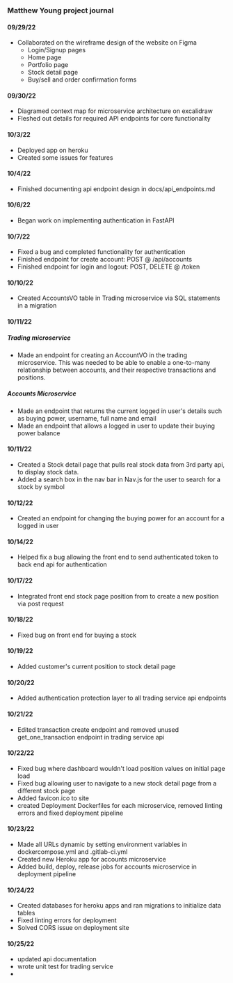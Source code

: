 ### Matthew Young project journal

#### 09/29/22

-   Collaborated on the wireframe design of the website on Figma
    -   Login/Signup pages
    -   Home page
    -   Portfolio page
    -   Stock detail page
    -   Buy/sell and order confirmation forms

#### 09/30/22

-   Diagramed context map for microservice architecture on excalidraw
-   Fleshed out details for required API endpoints for core functionality

#### 10/3/22

-   Deployed app on heroku
-   Created some issues for features

#### 10/4/22

-   Finished documenting api endpoint design in docs/api_endpoints.md

#### 10/6/22

-   Began work on implementing authentication in FastAPI

#### 10/7/22

-   Fixed a bug and completed functionality for authentication
-   Finished endpoint for create account: POST @ /api/accounts
-   Finished endpoint for login and logout: POST, DELETE @ /token

#### 10/10/22

-   Created AccountsVO table in Trading microservice via SQL statements in a migration

#### 10/11/22

##### Trading microservice

-   Made an endpoint for creating an AccountVO in the trading microservice. This was needed to be able to enable a one-to-many relationship between accounts, and their respective transactions and positions.

##### Accounts Microservice

-   Made an endpoint that returns the current logged in user's details such as buying power, username, full name and email
-   Made an endpoint that allows a logged in user to update their buying power balance

#### 10/11/22

-   Created a Stock detail page that pulls real stock data from 3rd party api, to display stock data.
-   Added a search box in the nav bar in Nav.js for the user to search for a stock by symbol

#### 10/12/22

-   Created an endpoint for changing the buying power for an account for a logged in user

#### 10/14/22

-   Helped fix a bug allowing the front end to send authenticated token to back end api for authentication

#### 10/17/22

-   Integrated front end stock page position from to create a new position via post request

#### 10/18/22

-   Fixed bug on front end for buying a stock

#### 10/19/22

-   Added customer's current position to stock detail page

#### 10/20/22

-   Added authentication protection layer to all trading service api endpoints

#### 10/21/22

-   Edited transaction create endpoint and removed unused get_one_transaction endpoint in trading service api

#### 10/22/22

-   Fixed bug where dashboard wouldn't load position values on initial page load
-   Fixed bug allowing user to navigate to a new stock detail page from a different stock page
-   Added favicon.ico to site
-   created Deployment Dockerfiles for each microservice, removed linting errors and fixed deployment pipeline

#### 10/23/22

-   Made all URLs dynamic by setting environment variables in dockercompose.yml and .gitlab-ci.yml
-   Created new Heroku app for accounts microservice
-   Added build, deploy, release jobs for accounts microservice in deployment pipeline

#### 10/24/22

-   Created databases for heroku apps and ran migrations to initialize data tables
-   Fixed linting errors for deployment
-   Solved CORS issue on deployment site
#### 10/25/22
- updated api documentation
- wrote unit test for trading service
- 

